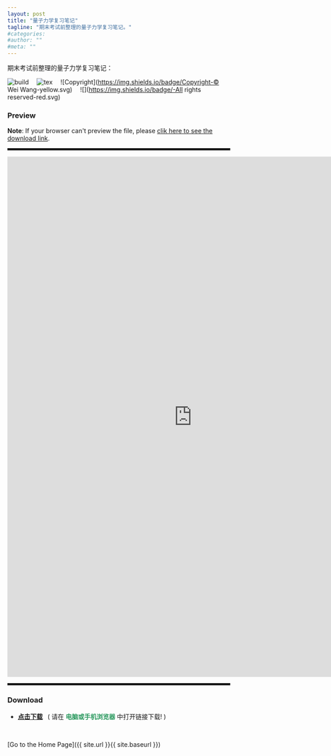 ```yaml
---
layout: post
title: "量子力学复习笔记"
tagline: "期末考试前整理的量子力学复习笔记。"
#categories: 
#author: ""
#meta: ""
---
```

期末考试前整理的量子力学复习笔记：

![build](https://img.shields.io/badge/build-succeeded-brightgreen.svg) &emsp;![tex](https://img.shields.io/badge/TeX-XeLaTeX-blue.svg) &emsp;![Copyright](https://img.shields.io/badge/Copyright-© Wei Wang-yellow.svg) &emsp;![](https://img.shields.io/badge/-All rights reserved-red.svg)

### Preview

**Note**: If your browser can't preview the file, please [clik here to see the download link](#download "Download").
<hr style="height:5px;" />
<embed src="https://raw.githubusercontent.com/NoNo721/Memo/master/Quantum-Mechanics/QM_Review.pdf" width="833" height="1175" >
<hr style="height:5px;" />

### Download<span id="download"></span>

* [**点击下载**](https://raw.githubusercontent.com/NoNo721/Memo/master/Quantum-Mechanics/QM_Review.pdf "https://raw.githubusercontent.com/NoNo721/Memo/master/Quantum-Mechanics/QM_Review.pdf") &ensp;( 请在 <font color="#26975b"><b>电脑或手机浏览器</b></font> 中打开链接下载! )

&ensp;

[Go to the Home Page]({{ site.url }}{{ site.baseurl }})